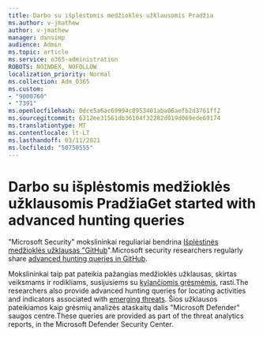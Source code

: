 ```yaml
---
title: Darbo su išplėstomis medžioklės užklausomis Pradžia
ms.author: v-jmathew
author: v-jmathew
manager: dansimp
audience: Admin
ms.topic: article
ms.service: o365-administration
ROBOTS: NOINDEX, NOFOLLOW
localization_priority: Normal
ms.collection: Adm_O365
ms.custom:
- "9000760"
- "7391"
ms.openlocfilehash: 0dce5a6ac69994c8953401aba06aefb2d3761ff2
ms.sourcegitcommit: 6312ee31561db36104f32282d019d069ede69174
ms.translationtype: MT
ms.contentlocale: lt-LT
ms.lasthandoff: 03/11/2021
ms.locfileid: "50750555"
---
```

# <a name="get-started-with-advanced-hunting-queries"></a><span data-ttu-id="4ad24-102">Darbo su išplėstomis medžioklės užklausomis Pradžia</span><span class="sxs-lookup"><span data-stu-id="4ad24-102">Get started with advanced hunting queries</span></span>

<span data-ttu-id="4ad24-103">"Microsoft Security" mokslininkai reguliariai bendrina [Išplėstinės medžioklės užklausas "GitHub](https://go.microsoft.com/fwlink/?linkid=2144624)".</span><span class="sxs-lookup"><span data-stu-id="4ad24-103">Microsoft security researchers regularly share [advanced hunting queries in GitHub](https://go.microsoft.com/fwlink/?linkid=2144624).</span></span>

<span data-ttu-id="4ad24-104">Mokslininkai taip pat pateikia pažangias medžioklės užklausas, skirtas veiksmams ir rodikliams, susijusiems su [kylančiomis grėsmėmis](https://go.microsoft.com/fwlink/?linkid=2145808), rasti.</span><span class="sxs-lookup"><span data-stu-id="4ad24-104">The researchers also provide advanced hunting queries for locating activities and indicators associated with [emerging threats](https://go.microsoft.com/fwlink/?linkid=2145808).</span></span> <span data-ttu-id="4ad24-105">Šios užklausos pateikiamos kaip grėsmių analizės ataskaitų dalis "Microsoft Defender" saugos centre.</span><span class="sxs-lookup"><span data-stu-id="4ad24-105">These queries are provided as part of the threat analytics reports, in the Microsoft Defender Security Center.</span></span>
